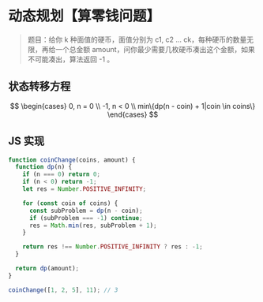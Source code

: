 # 动态规划【算零钱问题】

> 题目：给你 k 种面值的硬币，面值分别为 c1, c2 ... ck，每种硬币的数量无限，再给一个总金额 amount，问你最少需要几枚硬币凑出这个金额，如果不可能凑出，算法返回 -1 。

## 状态转移方程

$$
\begin{cases}
0, n = 0 \\
-1, n < 0 \\
min\{dp(n - coin) + 1|coin \in coins\}
\end{cases}
$$

## JS 实现

```javascript
function coinChange(coins, amount) {
  function dp(n) {
    if (n === 0) return 0;
    if (n < 0) return -1;
    let res = Number.POSITIVE_INFINITY;

    for (const coin of coins) {
      const subProblem = dp(n - coin);
      if (subProblem === -1) continue;
      res = Math.min(res, subProblem + 1);
    }

    return res !== Number.POSITIVE_INFINITY ? res : -1;
  }

  return dp(amount);
}

coinChange([1, 2, 5], 11); // 3
```
